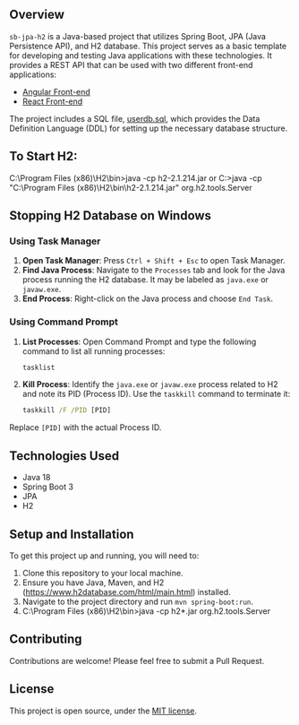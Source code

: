 ## Overview
`sb-jpa-h2` is a Java-based project that utilizes Spring Boot, JPA (Java Persistence API), and H2 database. This project serves as a basic template for developing and testing Java applications with these technologies. It provides a REST API that can be used with two different front-end applications:

- [Angular Front-end](https://github.com/dvanauken/angular)
- [React Front-end](https://github.com/dvanauken/react)

The project includes a SQL file, [userdb.sql](https://github.com/dvanauken/sb-jpa-h2/blob/main/userdb.sql), which provides the Data Definition Language (DDL) for setting up the necessary database structure.

## To Start H2:
C:\Program Files (x86)\H2\bin>java -cp h2-2.1.214.jar
or
C:\>java -cp "C:\Program Files (x86)\H2\bin\h2-2.1.214.jar" org.h2.tools.Server

## Stopping H2 Database on Windows

### Using Task Manager

1. **Open Task Manager**: Press `Ctrl + Shift + Esc` to open Task Manager.
2. **Find Java Process**: Navigate to the `Processes` tab and look for the Java process running the H2 database. It may be labeled as `java.exe` or `javaw.exe`.
3. **End Process**: Right-click on the Java process and choose `End Task`.

### Using Command Prompt

1. **List Processes**: Open Command Prompt and type the following command to list all running processes:

    ```cmd
    tasklist
    ```

2. **Kill Process**: Identify the `java.exe` or `javaw.exe` process related to H2 and note its PID (Process ID). Use the `taskkill` command to terminate it:

    ```cmd
    taskkill /F /PID [PID]
    ```
    
Replace `[PID]` with the actual Process ID.






## Technologies Used
- Java 18
- Spring Boot 3
- JPA
- H2

## Setup and Installation
To get this project up and running, you will need to:

1. Clone this repository to your local machine.
2. Ensure you have Java, Maven, and H2 (https://www.h2database.com/html/main.html) installed.
3. Navigate to the project directory and run `mvn spring-boot:run`.
4. C:\Program Files (x86)\H2\bin>java -cp h2*.jar org.h2.tools.Server

## Contributing
Contributions are welcome! Please feel free to submit a Pull Request.

## License
This project is open source, under the [MIT license](/LICENSE).
